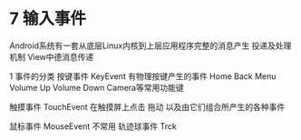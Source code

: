 # 7 输入事件
Android系统有一套从底层Linux内核到上层应用程序完整的消息产生 投递及处理机制
View中德消息传递

1 事件的分类
按键事件 KeyEvent
	有物理按键产生的事件 Home Back Menu Volume Up Volume Down Camera等常用功能键
	
触摸事件 TouchEvent
	在触摸屏上点击 拖动 以及由它们组合所产生的各种事件

鼠标事件 MouseEvent
	不常用
轨迹球事件 Trck
